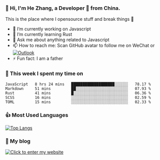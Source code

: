 ### 👋 Hi, I'm He Zhang, a Developer 🚀 from China.

This is the place where I opensource stuff and break things :rofl:

- 🔭  I’m currently working on Javascript
- 🌱  I’m currently learning Rust
- 💬  Ask me about anything related to Javascript
- 📫  How to reach me: Scan GitHub avatar to follow me on WeChat or [![Outlook](https://img.shields.io/badge/-Outlook-0078D4?style=flat&logo=Microsoft-Outlook&logoColor=white)](mailto:link@zhanghe.cool)
- ⚡  Fun fact: I am a father

### 💪 This week I spent my time on 
<!--START_SECTION:waka-->
```text
JavaScript   8 hrs 24 mins   ███████████████████░░░░░░   78.17 % 
Markdown     51 mins         ██░░░░░░░░░░░░░░░░░░░░░░░   07.93 % 
Rust         41 mins         █░░░░░░░░░░░░░░░░░░░░░░░░   06.36 % 
SCSS         16 mins         ░░░░░░░░░░░░░░░░░░░░░░░░░   02.59 % 
TOML         15 mins         ░░░░░░░░░░░░░░░░░░░░░░░░░   02.33 %
```
<!--END_SECTION:waka-->

### 👍 Most Used Languages
[![Top Langs](https://github-readme-stats.vercel.app/api/top-langs/?username=zhanghecool&layout=compact)](https://zhanghe.cool)

### 🌈 My blog 
[![Click to enter my website](https://cdn.jsdelivr.net/gh/zhanghecool/assets/images/gif/zhanghecools.gif)](https://zhanghe.cool)
